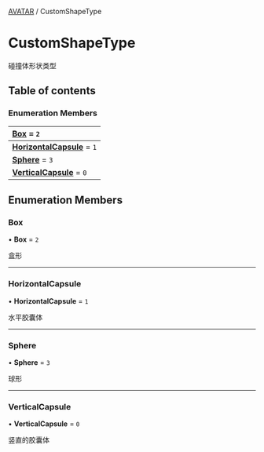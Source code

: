 [AVATAR](../groups/AVATAR.AVATAR.md) / CustomShapeType

# CustomShapeType <Badge type="tip" text="Enumeration" /> <Score text="CustomShapeType" />

碰撞体形状类型

## Table of contents

### Enumeration Members <Score text="Enumeration" /> 
| **[Box](mw.CustomShapeType.md#box)** = ``2``  |
| :----- |
| **[HorizontalCapsule](mw.CustomShapeType.md#horizontalcapsule)** = ``1`` |
| **[Sphere](mw.CustomShapeType.md#sphere)** = ``3`` |
| **[VerticalCapsule](mw.CustomShapeType.md#verticalcapsule)** = ``0`` |

## Enumeration Members

### Box <Score text="Box" /> 

• **Box** = ``2``

盒形

___

### HorizontalCapsule <Score text="HorizontalCapsule" /> 

• **HorizontalCapsule** = ``1``

水平胶囊体

___

### Sphere <Score text="Sphere" /> 

• **Sphere** = ``3``

球形

___

### VerticalCapsule <Score text="VerticalCapsule" /> 

• **VerticalCapsule** = ``0``

竖直的胶囊体
